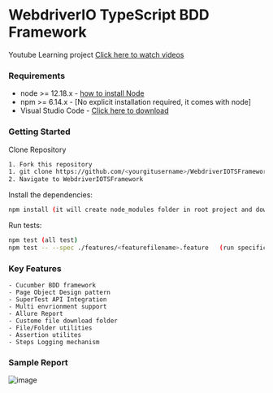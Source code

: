 # WebdriverIO TypeScript BDD Framework
Youtube Learning project [Click here to watch videos](https://youtube.com/playlist?list=PLGk7ftfMz7jbZcArQU894rAfo6B1PbXbG)

### Requirements
-   node >= 12.18.x - [how to install Node](https://nodejs.org/en/download/)
-   npm >= 6.14.x - [No explicit installation required, it comes with node]
-   Visual Studio Code - [Click here to download](https://code.visualstudio.com/download)

### Getting Started
Clone Repository
```bash
1. Fork this repository
1. git clone https://github.com/<yourgitusername>/WebdriverIOTSFramework.git
2. Navigate to WebdriverIOTSFramework
```

Install the dependencies:
```bash
npm install (it will create node_modules folder in root project and download all required dependencies)
```

Run tests:
```bash
npm test (all test)
npm test -- --spec ./features/<featurefilename>.feature   (run specific test)
```

### Key Features
    - Cucumber BDD framework
    - Page Object Design pattern
    - SuperTest API Integration
    - Multi envrionment support
    - Allure Report
    - Custome file download folder
    - File/Folder utilities
    - Assertion utilites
    - Steps Logging mechanism

### Sample Report
![image](https://user-images.githubusercontent.com/66773365/138797874-7c451167-eccb-493e-8a73-b77966148414.png)